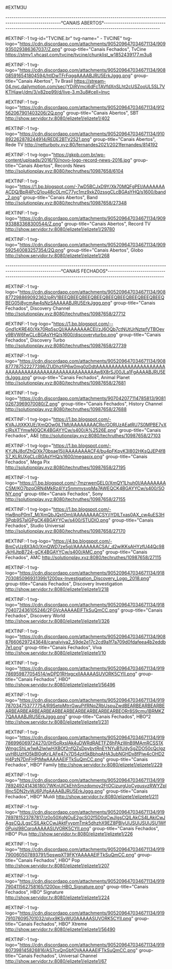 #EXTM3U


---------------------------------------------------------------------------------------------------------°CANAIS ABERTOS°---------------------------------------------------------------------------------------------------------


#EXTINF:-1 tvg-id="TVCINE.br" tvg-name=" - TVCINE" tvg-logo="https://cdn.discordapp.com/attachments/905209647034671134/909935029386367037/Z.png" group-title="Canais Fechados", TvCine
https://stmv1.vhcast.com/tvcine/tvcine/chunklist_w1852439177.m3u8

#EXTINF:-1 tvg-logo="https://cdn.discordapp.com/attachments/905209647034671134/908085916541804594/htlDwTFrFqggAAAABJRU5ErkJggg.png" group-title="Canais Abertos", Tv Brasil
https://stream-04.nyc.dailymotion.com/sec(YDiRVmci6dFcTAVfdXnSLht2cUSZooUL5SL7VKTHjaw)/dm/3/x82pp99/d/live-3.m3u8#cell=lnyc

#EXTINF:-1 tvg-logo="https://cdn.discordapp.com/attachments/905209647034671134/912562067901403206/2Q.png" group-title="Canais Abertos", SBT
http://show.servidor.tv:8080/elizete1/elizete1/402

#EXTINF:-1 tvg-logo="https://cdn.discordapp.com/attachments/905209647034671134/910892262878244914/REDE2BTV2521.png" group-title="Canais Abertos", Rede TV
http://netturbotv.xyz:80/fernandes2021/2021fernandes/814192

#EXTINF:-1 tvg-logo="https://gkpb.com.br/wp-content/uploads/2016/10/novo-logo-record-news-2016.jpg" group-title="Canais Abertos", Records News
http://solutionplay.xyz:8080/techruthes/10987658/6104

#EXTINF:-1 tvg-logo="https://1.bp.blogspot.com/-7wD5BCJxD9Y/Xk70MQFgPEI/AAAAAAAACDQ/BpR4PcQ1ou48cOLmC77yc1mz9xkZ0zssgCLcBGAsYHQ/s1600/band_2.png" group-title="Canais Abertos", Band
http://solutionplay.xyz:8080/techruthes/10987658/27348

#EXTINF:-1 tvg-logo="https://cdn.discordapp.com/attachments/905209647034671134/909933883368300544/Z.png" group-title="Canais Abertos", Record TV
http://show.servidor.tv:8080/elizete1/elizete1/29780

#EXTINF:-1 tvg-logo="https://cdn.discordapp.com/attachments/905209647034671134/909592540083257354/2Q.png" group-title="Canais Abertos", Globo
http://show.servidor.tv:8080/elizete1/elizete1/268


---------------------------------------------------------------------------------------------------------°CANAIS FECHADOS°---------------------------------------------------------------------------------------------------------


#EXTINF:-1 tvg-logo="https://cdn.discordapp.com/attachments/905209647034671134/908877298869092362/pRV1BEEQBEEQBEEQBEEQBEEQBEEQBEEQBEEQBEEQBEG05j8ycmAw4sNzSAAAAABJRU5ErkJggg.png" group-title="Canais Fechados", Discovery Channel
http://solutionplay.xyz:8080/techruthes/10987658/27712

#EXTINF:-1 tvg-logo="https://1.bp.blogspot.com/--Gnd1cKRE40/Xk70Rq5scQI/AAAAAAAACEI/zJ6OQb7ctNUtUrNztpfVTBOevy9BVW6fwCLcBGAsYHQ/s1600/discoveryturbo.png" group-title="Canais Fechados", Discovery Turbo
http://solutionplay.xyz:8080/techruthes/10987658/27739

#EXTINF:-1 tvg-logo="https://cdn.discordapp.com/attachments/905209647034671134/908877787522277396/ZUDhzfjP6w0mg0zDdtAAAAAAAAAAAAAAAAAAAAAAAAAAAAAAAAAAAAAAAAAAAAAAAAAAAw8X8rSJ00JLa1FgAAAABJRU5ErkJggg.png" group-title="Canais Fechados", Animal Planet
http://solutionplay.xyz:8080/techruthes/10987658/27681

#EXTINF:-1 tvg-logo="https://cdn.discordapp.com/attachments/907042077114785813/908102673969070080/Z.png" group-title="Canais Fechados", History Channel
http://solutionplay.xyz:8080/techruthes/10987658/27688

#EXTINF:-1 tvg-logo="https://1.bp.blogspot.com/-KVAJJtXKXUE/XmQOw0jLTMI/AAAAAAAACRo/GORUzAEatRU7S0MPBE7yXcIRsXTYmwN0QCK4BGAYYCw/s400/A%2526E.png" group-title="Canais Fechados", A&E
http://solutionplay.xyz:8080/techruthes/10987658/27103

#EXTINF:-1 tvg-logo="https://1.bp.blogspot.com/-KYJNJ8ofZhQ/Xk70bsae15I/AAAAAAAACF4/bu4pFKpyK3I802HKsQJEP4f8S7_KLRUXgCLcBGAsYHQ/s1600/megapix.png" group-title="Canais Fechados", Mega Pix
http://solutionplay.xyz:8080/techruthes/10987658/27195

#EXTINF:-1 tvg-logo="https://1.bp.blogspot.com/-7mzrwenGEL0/XmQY1Lhuh0I/AAAAAAAACSM/KO7bzqORN4MkRz4IYz5nmmvsvpMa7AWEQCK4BGAYYCw/s400/SONY.png" group-title="Canais Fechados", Sony 
http://solutionplay.xyz:8080/techruthes/10987658/27155

#EXTINF:-1 tvg-logo="https://1.bp.blogspot.com/-HwBnoP0mT_M/XmQbJQxtOmI/AAAAAAAACSY/iYDILTxas0AX_cw4uES3H3Pqb9S7aIGPgCK4BGAYYCw/s400/STUDIO.png" group-title="Canais Fechados", Studio Universal
http://solutionplay.xyz:8080/techruthes/10987658/27170

#EXTINF:-1 tvg-logo="https://4.bp.blogspot.com/-BmCyUz8X3A0/XmQWD7ze5gI/AAAAAAAACSA/_d2wlKKsAHYzfU44Qc98JkHlJtpB724-gCK4BGAYYCw/s400/AMC.png" group-title="Canais Fechados", AMC 
http://solutionplay.xyz:8080/techruthes/10987658/27115

#EXTINF:-1 tvg-logo="https://cdn.discordapp.com/attachments/905209647034671134/918703085096931399/1200px-Investigation_Discovery_Logo_2018.png" group-title="Canais Fechados", Discovery Investigation
http://show.servidor.tv:8080/elizete1/elizete1/218

#EXTINF:-1 tvg-logo="https://cdn.discordapp.com/attachments/905209647034671134/918704072436105246/2FGVcAAAAAElFTkSuQmCC.png" group-title="Canais Fechados", Discovery World
http://show.servidor.tv:8080/elizete1/elizete1/326

#EXTINF:-1 tvg-logo="https://cdn.discordapp.com/attachments/905209647034671134/908876606297243648/canalviva2_59de2e17c2cd9a1f7a709d0fdafeea4b2eddb7e1.png" group-title="Canais Fechados", Viva
http://show.servidor.tv:8080/elizete1/elizete1/10

#EXTINF:-1 tvg-logo="https://cdn.discordapp.com/attachments/905209647034671134/919786959877054514/wDPD1RHxgcxlIAAAAASUVORK5CYII.png" group-title="Canais Fechados", HBO°
http://show.servidor.tv:8080/elizete1/elizete1/56496

#EXTINF:-1 tvg-logo="https://cdn.discordapp.com/attachments/905209647034671134/919787034753777754/R9SetpMtrrGwuPifRNqZRbUspuZwdBEARBEARBEARBEARBEARBEARBEARBEARBEARBEARBEARBEARBEARBEORr8S9cmu1BRMKZ7QAAAABJRU5ErkJggg.png" group-title="Canais Fechados", HBO°2
http://show.servidor.tv:8080/elizete1/elizete1/231

#EXTINF:-1 tvg-logo="https://cdn.discordapp.com/attachments/905209647034671134/919786996069724270/0H5oRxsIAk4uDWRdRAETFZ6hPAzWnB9MAmRCSS1XWmgcShLw1wA2lwIwHXBOf2nfQZsDpybvtRnEYNYuB1UdySgZDO50cQclgzuvH8UzHO5kBl0gKrjLAFe47v7D54zjt5kBbhpAHA3ubNGHDx8fPjw4cOHD2H4PzN7DnFHPtMwAAAAAElFTkSuQmCC.png" group-title="Canais Fechados", HBO° Family
http://show.servidor.tv:8080/elizete1/elizete1/229

#EXTINF:-1 tvg-logo="https://cdn.discordapp.com/attachments/905209647034671134/919789249241436180/7WKnUlCkEhhSmzdpmoy2FtOCizurgUoCyqusvzRWYZpllllnc5DN2tvWJ6PJfgAAAABJRU5ErkJggg.png" group-title="Canais Fechados", HBO° Muldi
http://show.servidor.tv:8080/elizete1/elizete1/211

#EXTINF:-1 tvg-logo="https://cdn.discordapp.com/attachments/905209647034671134/919789781523787817/z0o50XgNOuE2gcSO2f5D0qCwJIgsCQILAkCS4LAkiCwJAgsCQJLgsCSILAkCCwJAktFvypmTmk5dhzhX9EZ8PBIyUlJSUlJSUlJSU1Wf0PujsI98CqroAAAAASUVORK5CYII.png" group-title="Canais Fechados", HBO° Plus
http://show.servidor.tv:8080/elizete1/elizete1/226

#EXTINF:-1 tvg-logo="https://cdn.discordapp.com/attachments/905209647034671134/919790060507893791/5pswpXT9FKYAAAAAElFTkSuQmCC.png" group-title="Canais Fechados", HBO° Pop
http://show.servidor.tv:8080/elizete1/elizete1/207

#EXTINF:-1 tvg-logo="https://cdn.discordapp.com/attachments/905209647034671134/919790411562758165/1200px-HBO_Signature.png" group-title="Canais Fechados", HBO° Signature
http://show.servidor.tv:8080/elizete1/elizete1/224

#EXTINF:-1 tvg-logo="https://cdn.discordapp.com/attachments/905209647034671134/919791076095701032/qlvx9KSvWU0AAAAASUVORK5CYII.png" group-title="Canais Fechados", HBO° Xtreme
http://show.servidor.tv:8080/elizete1/elizete1/56490

#EXTINF:-1 tvg-logo="https://cdn.discordapp.com/attachments/905209647034671134/919807398145826816/AS7cxQnGbfOVAAAAAElFTkSuQmCC.png" group-title="Canais Fechados", Universal Channel
http://show.servidor.tv:8080/elizete1/elizete1/67
